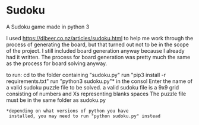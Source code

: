 # Sudoku
A Sudoku game made in python 3

I used https://dlbeer.co.nz/articles/sudoku.html to help me work through the process of generating the board, but that turned out not to be in the scope of the project. I still included board generation anyway because I already had it written. The process for board generation was pretty much the same as the process for board solving anyway. 

to run: 
    cd to the folder containing "sudoku.py"
    run "pip3 install -r requirements.txt"
    run "python3 sudoku.py"* in the consol
    Enter the name of a valid sudoku puzzle file to be solved.
        a valid sudoku file is a 9x9 grid consisting of numbers and 
          Xs representing blanks spaces
        The puzzle file must be in the same folder as sudoku.py

    *depending on what versions of python you have 
     installed, you may need to run "python sudoku.py" instead
